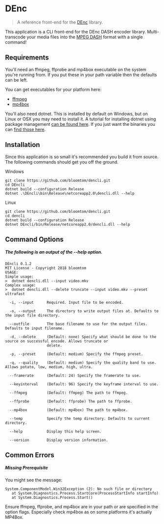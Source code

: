 # DEnc
>A reference front-end for the [DEnc](https://github.com/bloomtom/DEnc) library.

This application is a CLI front-end for the DEnc DASH encoder library. Multi-transcode your media files into the [MPEG DASH](https://en.wikipedia.org/wiki/Dynamic_Adaptive_Streaming_over_HTTP) format with a single command!


## Requirements
You'll need an ffmpeg, ffprobe and mp4box executable on the system you're running from. If you put these in your path variable then the defaults can be left.

You can get executables for your platform here:
 - [ffmpeg](https://ffmpeg.org/)
 - [mp4box](https://gpac.wp.imt.fr/downloads/)

You'll also need dotnet. This is installed by default on Windows, but on Linux or OSX you may need to install it.
A tutorial for installing dotnet using package management [can be found here](https://www.microsoft.com/net/learn/get-started-with-dotnet-tutorial). If you just want the binaries you can [find those here](https://www.microsoft.com/net/download/dotnet-core/2.1).

## Installation
Since this application is so small it's recommended you build it from source. The following commands should get you off the ground.

Windows
```
git clone https://github.com/bloomtom/dencli.git
cd DEncli
dotnet build --configuration Release
dotnet .\DEncli\bin\Release\netcoreapp2.0\dencli.dll --help
```
Linux
```
git clone https://github.com/bloomtom/dencli.git
cd dencli
dotnet build --configuration Release
dotnet DEncli/bin/Release/netcoreapp2.0/dencli.dll --help
```

## Command Options
##### The following is an output of the --help option.
```
DEncli 0.1.2
MIT License - Copyright 2018 bloomtom
USAGE:
Simple usage:
>  dotnet dencli.dll --input video.mkv
Complex usage:
>  dotnet dencli.dll --delete truncate --input video.mkv --preset ultrafast

  -i, --input      Required. Input file to be encoded.

  -o, --output     The directory to write output files at. Defaults to the input file directory.

  --outfile        The base filename to use for the output files. Defaults to input filename.

  -d, --delete     (Default: none) Specify what should be done to the source on successful encode. Allows truncate or
                   delete.

  -p, --preset     (Default: medium) Specify the ffmpeg preset.

  -q, --quality    (Default: medium) Specify the quality band to use. Allows potato, low, medium, high, ultra.

  --framerate      (Default: 24) Specify the framerate to use.

  --keyinterval    (Default: 96) Specify the keyframe interval to use.

  --ffmpeg         (Default: ffmpeg) The path to ffmpeg.

  --ffprobe        (Default: ffprobe) The path to ffprobe.

  --mp4box         (Default: mp4box) The path to mp4box.

  --temp           Specify the temp directory. Defaults to current directory.

  --help           Display this help screen.

  --version        Display version information.
```

## Common Errors

##### Missing Prerequisite
You might see the message:
```
System.ComponentModel.Win32Exception (2): No such file or directory
   at System.Diagnostics.Process.StartCore(ProcessStartInfo startInfo)
   at System.Diagnostics.Process.Start()
```
Ensure ffmpeg, ffprobe, and mp4box are in your path or are specified in the option flags. Especially check mp4box as on some platforms it's actually MP4Box.
